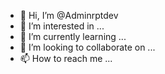 - 👋 Hi, I’m @Adminrptdev
- 👀 I’m interested in ...
- 🌱 I’m currently learning ...
- 💞️ I’m looking to collaborate on ...
- 📫 How to reach me ...

<!---
Adminrptdev/Adminrptdev is a ✨ special ✨ repository because its `README.md` (this file) appears on your GitHub profile.
You can click the Preview link to take a look at your changes.
--->
